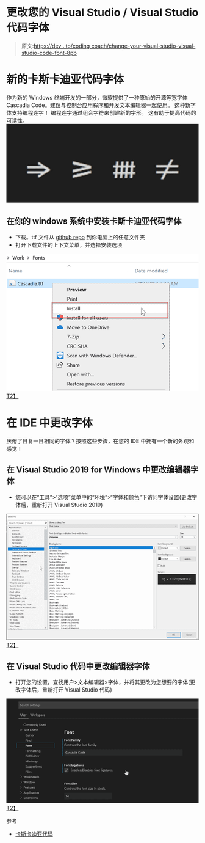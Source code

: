 # 更改您的 Visual Studio / Visual Studio 代码字体

> 原文:[https://dev . to/coding coach/change-your-visual-studio-visual-studio-code-font-8pb](https://dev.to/codingcoach/change-your-visual-studio-visual-studio-code-font-8pb)

# [](#the-new-cascadia-code-font)新的卡斯卡迪亚代码字体

作为新的 Windows 终端开发的一部分，微软提供了一种原始的开源等宽字体 Cascadia Code。建议与控制台应用程序和开发文本编辑器一起使用。
这种新字体支持编程连字！
编程连字通过组合字符来创建新的字形。
这有助于提高代码的可读性。
[![Image](img/4e7096643e934d8339912d054e02713d.png)](https://res.cloudinary.com/practicaldev/image/fetch/s--s4lTgL94--/c_limit%2Cf_auto%2Cfl_progressive%2Cq_auto%2Cw_880/https://i.imgur.com/FASMN0A.png)

## [](#installing-the-cascadia-code-font-in-your-windows-system)在你的 windows 系统中安装卡斯卡迪亚代码字体

*   下载。ttf 文件从 [github repo](https://github.com/microsoft/cascadia-code/releases) 到你电脑上的任意文件夹
*   打开下载文件的上下文菜单，并选择安装选项

[![Image](img/920fb99e2f23ee1f896d2b4e95dd5754.png)T2】](https://res.cloudinary.com/practicaldev/image/fetch/s--xYEirEyS--/c_limit%2Cf_auto%2Cfl_progressive%2Cq_auto%2Cw_880/https://i.imgur.com/DWJAuMu.png)

# [](#change-fonts-in-your-ide)在 IDE 中更改字体

厌倦了日复一日相同的字体？按照这些步骤，在您的 IDE 中拥有一个新的外观和感觉！

## [](#change-editor-fonts-in-visual-studio-2019-for-windows)在 Visual Studio 2019 for Windows 中更改编辑器字体

*   您可以在“工具”>“选项”菜单中的“环境”>“字体和颜色”下访问字体设置(更改字体后，重新打开 Visual Studio 2019)

[![Image](img/959293f13d7efb6c18dc4623b0e67e6d.png)T2】](https://res.cloudinary.com/practicaldev/image/fetch/s--HtaHxaw---/c_limit%2Cf_auto%2Cfl_progressive%2Cq_auto%2Cw_880/https://i.imgur.com/XUJDcxx.png)

## [](#change-editor-fonts-in-visual-studio-code)在 Visual Studio 代码中更改编辑器字体

*   打开您的设置，查找用户>文本编辑器>字体，并将其更改为您想要的字体(更改字体后，重新打开 Visual Studio 代码)

[![Image](img/a301e47f0366bb300196ec369669cfe9.png)T2】](https://res.cloudinary.com/practicaldev/image/fetch/s--EID7mfqh--/c_limit%2Cf_auto%2Cfl_progressive%2Cq_auto%2Cw_880/https://i.imgur.com/iJAkA2Q.png)

参考

*   [卡斯卡迪亚代码](https://devblogs.microsoft.com/commandline/cascadia-code/)